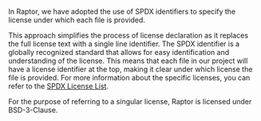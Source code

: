 In Raptor, we have adopted the use of SPDX identifiers to specify the license under which each file is provided.

This approach simplifies the process of license declaration as it replaces the full license text with a single line
identifier. The SPDX identifier is a globally recognized standard that allows for easy identification and understanding
of the license. This means that each file in our project will have a license identifier at the top, making it clear
under which license the file is provided. For more information about the specific licenses, you can refer to the
[SPDX License List](https://spdx.org/licenses/).

For the purpose of referring to a singular license, Raptor is licensed under BSD-3-Clause.
